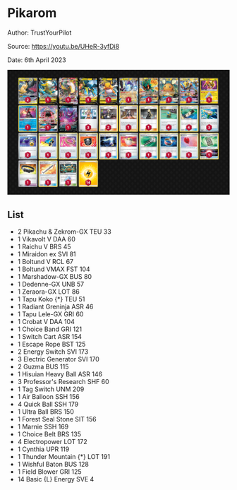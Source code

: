 # Pikarom

Author: TrustYourPilot

Source: <https://youtu.be/UHeR-3yfDi8>

Date: 6th April 2023

![decklist](../images/../../images/SVI/Pikarom/2-%20Pikarom.png)

## List

* 2 Pikachu & Zekrom-GX TEU 33
* 1 Vikavolt V DAA 60
* 1 Raichu V BRS 45
* 1 Miraidon ex SVI 81
* 1 Boltund V RCL 67
* 1 Boltund VMAX FST 104
* 1 Marshadow-GX BUS 80
* 1 Dedenne-GX UNB 57
* 1 Zeraora-GX LOT 86
* 1 Tapu Koko {*} TEU 51
* 1 Radiant Greninja ASR 46
* 1 Tapu Lele-GX GRI 60
* 1 Crobat V DAA 104
* 1 Choice Band GRI 121
* 1 Switch Cart ASR 154
* 1 Escape Rope BST 125
* 2 Energy Switch SVI 173
* 3 Electric Generator SVI 170
* 2 Guzma BUS 115
* 1 Hisuian Heavy Ball ASR 146
* 3 Professor's Research SHF 60
* 1 Tag Switch UNM 209
* 1 Air Balloon SSH 156
* 4 Quick Ball SSH 179
* 1 Ultra Ball BRS 150
* 1 Forest Seal Stone SIT 156
* 1 Marnie SSH 169
* 1 Choice Belt BRS 135
* 4 Electropower LOT 172
* 1 Cynthia UPR 119
* 1 Thunder Mountain {*} LOT 191
* 1 Wishful Baton BUS 128
* 1 Field Blower GRI 125
* 14 Basic {L} Energy SVE 4
